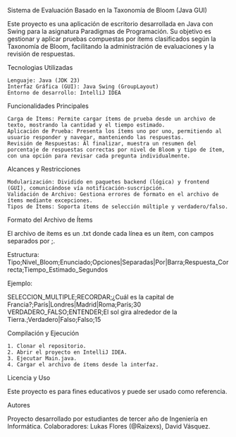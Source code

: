 Sistema de Evaluación Basado en la Taxonomía de Bloom (Java GUI)

Este proyecto es una aplicación de escritorio desarrollada en Java con Swing para la asignatura Paradigmas de Programación. Su objetivo es gestionar y aplicar pruebas compuestas por ítems clasificados según la Taxonomía de Bloom, facilitando la administración de evaluaciones y la revisión de respuestas.

Tecnologias Utilizadas

    Lenguaje: Java (JDK 23)
    Interfaz Gráfica (GUI): Java Swing (GroupLayout)
    Entorno de desarrollo: IntelliJ IDEA

Funcionalidades Principales

    Carga de Ítems: Permite cargar ítems de prueba desde un archivo de texto, mostrando la cantidad y el tiempo estimado.
    Aplicación de Prueba: Presenta los ítems uno por uno, permitiendo al usuario responder y navegar, manteniendo las respuestas.
    Revisión de Respuestas: Al finalizar, muestra un resumen del porcentaje de respuestas correctas por nivel de Bloom y tipo de ítem, con una opción para revisar cada pregunta individualmente.

Alcances y Restricciones

    Modularización: Dividido en paquetes backend (lógica) y frontend (GUI), comunicándose vía notificación-suscripción.
    Validación de Archivo: Gestiona errores de formato en el archivo de ítems mediante excepciones.
    Tipos de Ítems: Soporta ítems de selección múltiple y verdadero/falso.

Formato del Archivo de Ítems

El archivo de ítems es un .txt donde cada línea es un ítem, con campos separados por ;.

Estructura: Tipo;Nivel_Bloom;Enunciado;Opciones|Separadas|Por|Barra;Respuesta_Correcta;Tiempo_Estimado_Segundos

Ejemplo:

SELECCION_MULTIPLE;RECORDAR;¿Cuál es la capital de Francia?;París|Londres|Madrid|Roma;París;30
VERDADERO_FALSO;ENTENDER;El sol gira alrededor de la Tierra.;Verdadero|Falso;Falso;15

Compilación y Ejecución

    1. Clonar el repositorio.
    2. Abrir el proyecto en IntelliJ IDEA.
    3. Ejecutar Main.java.
    4. Cargar el archivo de ítems desde la interfaz.

Licencia y Uso

Este proyecto es para fines educativos y puede ser usado como referencia.

Autores

Proyecto desarrollado por estudiantes de tercer año de Ingeniería en Informática.
Colaboradores: Lukas Flores (@Raizexs), David Vásquez.
